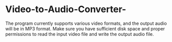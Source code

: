 # Video-to-Audio-Converter-
The program currently supports various video formats, and the output audio will be in MP3 format. Make sure you have sufficient disk space and proper permissions to read the input video file and write the output audio file. 
